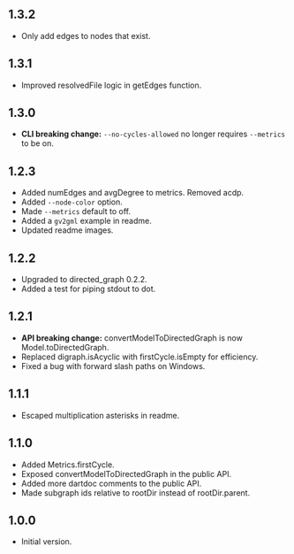 ## 1.3.2

- Only add edges to nodes that exist.

## 1.3.1

- Improved resolvedFile logic in getEdges function.

## 1.3.0

- **CLI breaking change:** `--no-cycles-allowed` no longer requires `--metrics` to be on.

## 1.2.3

- Added numEdges and avgDegree to metrics. Removed acdp.
- Added `--node-color` option.
- Made `--metrics` default to off.
- Added a `gv2gml` example in readme.
- Updated readme images.

## 1.2.2

- Upgraded to directed_graph 0.2.2.
- Added a test for piping stdout to dot.

## 1.2.1

- **API breaking change:** convertModelToDirectedGraph is now Model.toDirectedGraph.
- Replaced digraph.isAcyclic with firstCycle.isEmpty for efficiency.
- Fixed a bug with forward slash paths on Windows.

## 1.1.1

- Escaped multiplication asterisks in readme.

## 1.1.0

- Added Metrics.firstCycle.
- Exposed convertModelToDirectedGraph in the public API.
- Added more dartdoc comments to the public API.
- Made subgraph ids relative to rootDir instead of rootDir.parent.

## 1.0.0

- Initial version.
